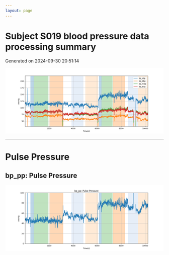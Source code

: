 ```yaml
---
layout: page
---
```



# Subject S019 blood pressure data processing summary
Generated on 2024-09-30 20:51:14

![Subject S019 blood pressure data processing summary - Overlay](images/S019_bp_features_overlay.png)

---
# Pulse Pressure

## bp_pp: Pulse Pressure
![bp_pp: Pulse Pressure](images/S019_bp_features_bp_pp.png)
